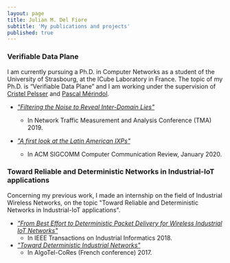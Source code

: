 ```yaml
---
layout: page
title: Julian M. Del Fiore
subtitle: 'My publications and projects'
published: true
---
```


### Verifiable Data Plane

I am currently pursuing a Ph.D. in Computer Networks as a student of the University of Strasbourg, at the ICube Laboratory in France.
The topic of my Ph.D. is “Verifiable Data Plane” and I am working under the supervision of [Cristel Pelsser](https://scholar.google.com/citations?hl=es&user=H8FD7qQAAAAJ) and [Pascal Mérindol](https://scholar.google.com/citations?user=RioxMC8AAAAJ&hl=es&oi=ao).

* [_"Filtering the Noise to Reveal Inter-Domain Lies"_](https://clarinet.u-strasbg.fr/~pelsser/publications/DelFiore-TMA2019.pdf)
  * In Network Traffic Measurement and Analysis Conference (TMA) 2019.
  
* [_"A first look at the Latin American IXPs"_](https://dl.acm.org/doi/10.1145/3390251.3390255)
  * In ACM SIGCOMM Computer Communication Review, January 2020.

### Toward Reliable and Deterministic Networks in Industrial-IoT applications
 
 Concerning my previous work, I made an internship on the field of Industrial Wireless Networks, on the topic "Toward Reliable and Deterministic Networks in Industrial-IoT applications".

* [_"From Best Effort to Deterministic Packet Delivery for Wireless Industrial IoT Networks"_](https://ieeexplore.ieee.org/document/8412519)
  * In IEEE Transactions on Industrial Informatics 2018.
* [_"Toward Deterministic Industrial Networks"_](https://hal.archives-ouvertes.fr/hal-01519185/document)
  * In AlgoTel-CoRes (French conference) 2017.
